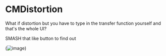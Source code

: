 # CMDistortion

What if distortion but you have to type in the transfer function yourself and that's the whole UI? 

SMASH that like button to find out


(![image](https://user-images.githubusercontent.com/38221014/131947415-44c34bdd-75bb-4990-9e8a-23037e2ff7bc.png))
